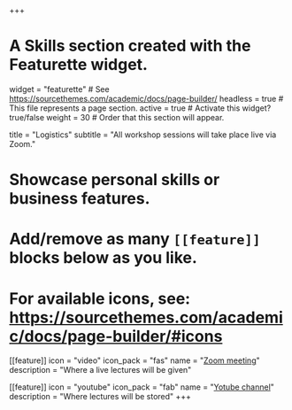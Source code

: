 +++
# A Skills section created with the Featurette widget.
widget = "featurette"  # See https://sourcethemes.com/academic/docs/page-builder/
headless = true  # This file represents a page section.
active = true  # Activate this widget? true/false
weight = 30  # Order that this section will appear.

title = "Logistics"
subtitle = "All workshop sessions will take place live via Zoom."

# Showcase personal skills or business features.
# 
# Add/remove as many `[[feature]]` blocks below as you like.
# 
# For available  icons, see: https://sourcethemes.com/academic/docs/page-builder/#icons

[[feature]]
  icon = "video"
  icon_pack = "fas"
  name = "<a href='https://zoom.us/'>Zoom meeting</a>"
  description = "Where a live lectures will be given"
  
[[feature]]
  icon = "youtube"
  icon_pack = "fab"
  name = "<a href='https://www.youtube.com/'>Yotube channel</a>"
  description = "Where lectures will be stored"
+++
